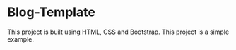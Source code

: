 # Blog-Template
This project is built using HTML, CSS and Bootstrap. This project is a simple example.
